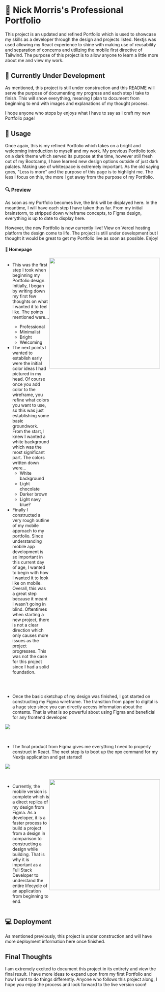 # 📖 Nick Morris's Professional Portfolio

<!-- ![License Badge](https://img.shields.io/badge/-Nextjs-61DAFB?logo=react&syle=flat&logoColor=white)
![License Badge](https://img.shields.io/badge/-MongoDB-47A248?logo=mongodb&style=flat&logoColor=white)
![License Badge](https://img.shields.io/badge/-Node.js-339933?logo=node.js&style=flat&logoColor=white)
![License Badge](https://img.shields.io/badge/-Javascript-F7DF1E?logo=Javascript&syle=flat&logoColor=white)
![License Badge](https://img.shields.io/badge/-.ENV-ECD53F?logo=.env&syle=flat&logoColor=white)
![License Badge](https://img.shields.io/badge/-Vercel-black?logo=vercel&style=flat&logoColor=white)
![License Badge](https://img.shields.io/badge/-Tailwind-lightblue?logo=tailwind&style=flat&logoColor=white) -->

<!-- ## Description -->

This project is an updated and refined Portfolio which is used to showcase my skills as a developer through the design and projects listed. Nextjs was used allowing my React experience to shine with making use of reusability and separation of concerns and utilizing the mobile first directive of Tailwind. The purpose of this project is to allow anyone to learn a little more about me and view my work.

## 👷 Currently Under Development

As mentioned, this project is still under construction and this README will serve the purpose of documenting my progress and each step I take to finish. This will show everything, meaning I plan to document from beginning to end with images and explanations of my thought process.

I hope anyone who stops by enjoys what I have to say as I craft my new Portfolio page!

## 📜 Usage

Once again, this is my refined Portfolio which takes on a bright and welcoming introduction to myself and my work. My previous Portfolio took on a dark theme which served its purpose at the time, however still fresh out of my Bootcamp, I have learned new design options outside of just dark palates. Making use of whitespace is extremely important. As the old saying goes, "Less is more" and the purpose of this page is to highlight me. The less I focus on this, the more I get away from the purpose of my Portfolio.

### 🔍 Preview

As soon as my Portfolio becomes live, the link will be displayed here. In the meantime, I will have each step I have taken thus far. From my initial brainstorm, to stripped down wireframe concepts, to Figma design, everything is up to date to display here.

However, the new Portfolio is now currently live! View on Vercel hosting platform the design come to life. The project is still under development but I thought it would be great to get my Portfolio live as soon as possible. Enjoy!

#### 🏡 Homepage

<div style='display: flex'>
    <ul>
        <li>This was the first step I took when beginning my Portfolio design. Initially, I began by writing down my first few thoughts on what I wanted it to feel like. The points mentioned were...</li>
            <ul>
                <li>Professional</li>
                <li>Minimalist</li>
                <li>Bright</li>
                <li>Welcoming</li>
            </ul>
        <li>The next points I wanted to establish early were the initial color ideas I had pictured in my head. Of course once you add color to the wireframe, you refine what colors you want to use, so this was just establishing some basic groundwork. From the start, I knew I wanted a white background which was the most significant  part. The colors written down were...
            <ul>
                <li>White background</li>
                <li>Light chocolate</li>
                <li>Darker brown</li>
                <li>Light navy blue?</li>
            </ul>
        </li>
        <li>Finally I constructed a very rough outline of my mobile approach to my portfolio. Since understanding mobile app development is so important in this current day of age, I wanted to begin with how I wanted it to look like on mobile. Overall, this was a great step because it meant I wasn't going in blind. Oftentimes when starting a new project, there is not a clear direction which only causes more issues as the project progresses. This was not the case for this project since I had a solid foundation.</li>
    </ul>
    <img src='./public/assets/readmeImages/PaperWireframe.jpg' width='360'>
</div>
<br></br>
<div>
    <ul>
        <li>Once the basic sketchup of my design was finished, I got started on constructing my Figma wireframe. The transition from paper to digital is a huge step since you can directly access information about the contents. That is what is so powerful about using Figma and beneficial for any frontend developer.</li>
    </ul>
    <img src='./public/assets/readmeImages/FigmaWireframFramed.png'>
</div>
<br></br>
<div>
    <ul>
        <li>The final product from Figma gives me everything I need to properly construct in React. The next step is to boot up the npx command for my Nextjs application and get started!</li>
    </ul>
    <img src='./public/assets/readmeImages/FigmaWireframe.png'>
</div>
<br></br>
<div style='display: flex'>
    <ul>
        <li>Currently, the mobile version is complete which is a direct replica of my design from Figma. As a developer, it is a faster process to build a project from a design in comparison to constructing a design while building. That is why it is important as a Full Stack Developer to understand the entire lifecycle of an application from beginning to end.</li>
    </ul>
    <img src='./public/assets/readmeImages/MobileBuilt.png' width='360'>
</div>

## 💻 Deployment

As mentioned previously, this project is under construction and will have more deployment information here once finished.

## Final Thoughts

I am extremely excited to document this project in its entirety and view the final result. I have more ideas to expand upon from my first Portfolio and how I want to do things differently. Anyone who follows this project along, I hope you enjoy the process and look forward to the live version soon!
